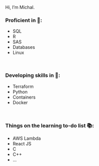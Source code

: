 Hi, I’m Michal.  

### Proficient in 💪:
- SQL 
- R 
- SAS 
- Databases 
- Linux 
    
<br> 

### Developing skills in 📖: 
- Terraform
- Python 
- Containers
- Docker

<br> 
    
### Things on the learning to-do list 📚: 
- AWS Lambda
- React JS
- C 
- C++ 
- ...
  
  

<!---
michal-edf/michal-edf is a ✨ special ✨ repository because its `README.md` (this file) appears on your GitHub profile.
You can click the Preview link to take a look at your changes.
--->
